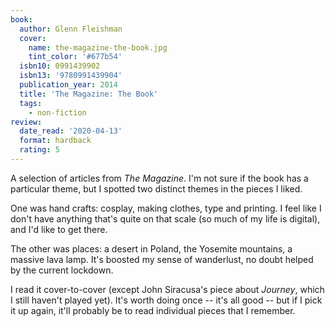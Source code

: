 ```yaml
---
book:
  author: Glenn Fleishman
  cover:
    name: the-magazine-the-book.jpg
    tint_color: '#677b54'
  isbn10: 0991439902
  isbn13: '9780991439904'
  publication_year: 2014
  title: 'The Magazine: The Book'
  tags:
    - non-fiction
review:
  date_read: '2020-04-13'
  format: hardback
  rating: 5
---
```


A selection of articles from *The Magazine*.
I'm not sure if the book has a particular theme, but I spotted two distinct themes in the pieces I liked.

One was hand crafts: cosplay, making clothes, type and printing.
I feel like I don't have anything that's quite on that scale (so much of my life is digital), and I'd like to get there.

The other was places: a desert in Poland, the Yosemite mountains, a massive lava lamp.
It's boosted my sense of wanderlust, no doubt helped by the current lockdown.

I read it cover-to-cover (except John Siracusa's piece about *Journey*, which I still haven't played yet).
It's worth doing once -- it's all good -- but if I pick it up again, it'll probably be to read individual pieces that I remember.